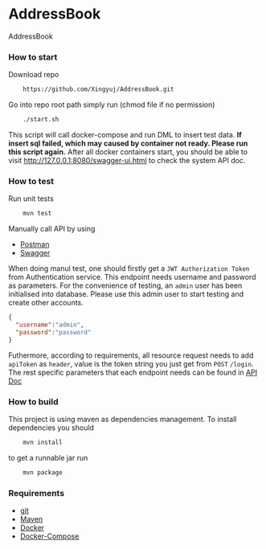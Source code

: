 # AddressBook
AddressBook

### How to start
Download repo
```bash
    https://github.com/Xingyuj/AddressBook.git
```

Go into repo root path simply run (chmod file if no permission)
```bash
    ./start.sh
```
This script will call docker-compose and run DML to insert test data.
**If insert sql failed, which may caused by container not ready. Please run this script again.** After all docker containers start, you should be able to visit http://127.0.0.1:8080/swagger-ui.html to check the system API doc.

### How to test
Run unit tests
```bash
    mvn test
```
Manually call API by using
- [Postman](https://www.getpostman.com/downloads/)
- [Swagger](http://127.0.0.1:8080/swagger-ui.html)

When doing manul test, one should firstly get a `JWT Authorization Token` from Authentication service. This endpoint needs username and password as parameters. For the convenience of testing, an `admin` user has been initialised into database. Please use this admin user to start testing and create other accounts.
```json
{
  "username":"admin",
  "password":"password"
}
```

Futhermore, according to requirements, all resource request needs to add `apiToken` as `header`, value is the token string you just get from `POST` `/login`. The rest specific parameters that each endpoint needs can be found in [API Doc](http://127.0.0.1:8080/swagger-ui.html)

### How to build

This project is using maven as dependencies management. To install dependencies you should
```bash
    mvn install
```
to get a runnable jar run
```bash
    mvn package
```
### Requirements
- [git](https://git-scm.com/downloads)
- [Maven](https://maven.apache.org/)
- [Docker](https://www.docker.com/community-edition)
- [Docker-Compose](https://docs.docker.com/compose/install/)
